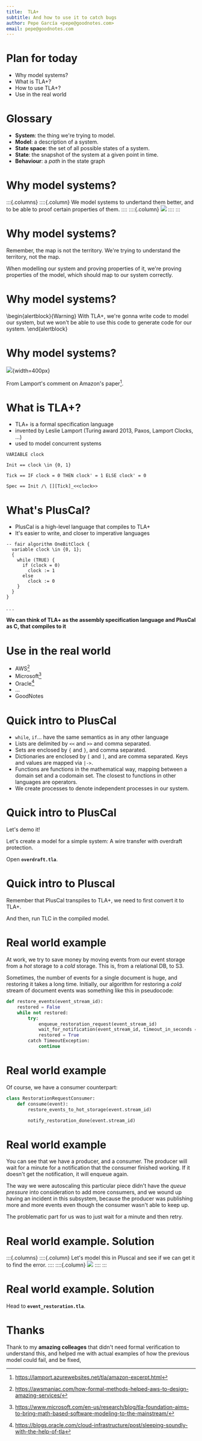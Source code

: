```yaml
---
title:  TLA+
subtitle: And how to use it to catch bugs
author: Pepe García <pepe@goodnotes.com>
email: pepe@goodnotes.com
---
```


# Plan for today

- Why model systems?
- What is TLA+?
- How to use TLA+?
- Use in the real world

# Glossary

- **System**: the thing we're trying to model.
- **Model**: a description of a system.
- **State space**: the set of all possible states of a system.
- **State**: the snapshot of the system at a given point in time.
- **Behaviour**: a _path_ in the state graph

# Why model systems?

:::{.columns}
::::{.column}
We model systems to undertand them better, and to be able to proof certain properties of them.
::::
::::{.column}
![](https://ds1.static.rtbf.be/article/image/1240x800/a/d/1/97427b4a894f63258b38151d8f0752e4-1507811971.jpg)
::::
:::

# Why model systems?

Remember, the map is not the territory.  We're trying to understand the
territory, not the map.

When modelling our system and proving properties of it, we're proving properties
of the model, which should map to our system correctly.

# Why model systems?

\begin{alertblock}{Warning}
With TLA+, we're gonna write code to model our system, but we won't be able to use this code to generate code for our system.
\end{alertblock}

# Why model systems?

![](./slides-md/presentations/tla/amazon_excerpt.png){width=400px}

From Lamport's comment on Amazon's paper[^1].

# What is TLA+?

- TLA+ is a formal specification language
- invented by Leslie Lamport (Turing award 2013, Paxos, Lamport Clocks, ...)
- used to model concurrent systems

```tla+
VARIABLE clock

Init == clock \in {0, 1}

Tick == IF clock = 0 THEN clock' = 1 ELSE clock' = 0

Spec == Init /\ [][Tick]_<<clock>>
```

# What's PlusCal?

- PlusCal is a high-level language that compiles to TLA+
- It's easier to write, and closer to imperative languages

```tla+
-- fair algorithm OneBitClock {
  variable clock \in {0, 1};
  {
    while (TRUE) {
      if (clock = 0)
        clock := 1
      else 
        clock := 0    
    }
  }
}
```

. . .

**We can think of TLA+ as the assembly specification language and PlusCal as C, that compiles to it**

# Use in the real world

- AWS[^2]
- Microsoft[^3]
- Oracle[^4]
- ...
- GoodNotes

# Quick intro to PlusCal

- `while`, `if`... have the same semantics as in any other language
- Lists are delimited by `<<` and `>>` and comma separated.
- Sets are enclosed by `{` and `}`, and comma separated.
- Dictionaries are enclosed by `[` and `]`, and are comma separated.  Keys and values are mapped via `|->`.
- Functions are functions in the mathematical way, mapping between a domain set and a codomain set.  The closest to functions in  other languages are operators.
- We create processes to denote independent processes in our system.

# Quick intro to PlusCal

Let's demo it!

Let's create a model for a simple system: A wire transfer with overdraft protection.

Open **`overdraft.tla`**.

# Quick intro to Pluscal

Remember that PlusCal transpiles to TLA+, we need to first convert it to TLA+.

And then, run TLC in the compiled model.

# Real world example

At work, we try to save money by moving events from our event storage from a
_hot_ storage to a _cold_ storage.  This is, from a relational DB, to S3.

Sometimes, the number of events for a single document is huge, and restoring it
takes a long time.  Initially, our algorithm for restoring a _cold_ stream of
document events was something like this in pseudocode:

```python
def restore_events(event_stream_id):
    restored = False
    while not restored:
        try:
            enqueue_restoration_request(event_stream_id)
            wait_for_notification(event_stream_id, timeout_in_seconds = 60)
            restored = True
        catch TimeoutException:
            continue
```

# Real world example

Of course, we have a consumer counterpart:

```python
class RestorationRequestConsumer:
    def consume(event):
        restore_events_to_hot_storage(event.stream_id)

        notify_restoration_done(event.stream_id)
```

# Real world example

You can see that we have a producer, and a consumer.  The producer will wait for
a minute for a notification that the consumer finished working.  If it doesn't
get the notification, it will enqueue again.

The way we were autoscaling this particular piece didn't have the _queue
pressure_ into consideration to add more consumers, and we wound up having an
incident in this subsystem, because the producer was publishing more and more
events even though the consumer wasn't able to keep up.

The problematic part for us was to just wait for a minute and then retry.


# Real world example. Solution

:::{.columns}
::::{.column}
Let's model this in Pluscal and see if we can get it to find the error.
::::
::::{.column}
![](https://lamport.azurewebsites.net/tla/splash_small.png)
::::
:::

# Real world example. Solution

Head to **`event_restoration.tla`**.

# Thanks

Thank to my **amazing colleages** that didn't need formal verification to
understand this, and helped me with actual examples of how the previous model
could fail, and be fixed,


[^1]: <https://lamport.azurewebsites.net/tla/amazon-excerpt.html>
[^2]: <https://awsmaniac.com/how-formal-methods-helped-aws-to-design-amazing-services/>
[^3]: <https://www.microsoft.com/en-us/research/blog/tla-foundation-aims-to-bring-math-based-software-modeling-to-the-mainstream/>
[^4]: <https://blogs.oracle.com/cloud-infrastructure/post/sleeping-soundly-with-the-help-of-tla>
